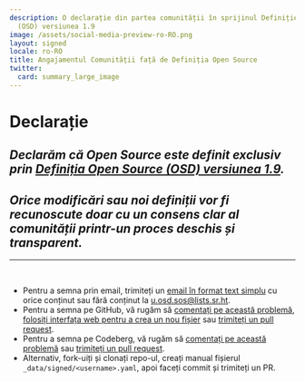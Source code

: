 ```yaml
---
description: O declarație din partea comunității în sprijinul Definiției Open Source
  (OSD) versiunea 1.9
image: /assets/social-media-preview-ro-RO.png
layout: signed
locale: ro-RO
title: Angajamentul Comunității față de Definiția Open Source
twitter:
  card: summary_large_image
---
```

# **Declarație**

## *Declarăm că Open Source este definit exclusiv prin [Definiția Open Source (OSD) versiunea 1.9](https://opensourcedefinition.org/).*

## *Orice modificări sau noi definiții vor fi recunoscute doar cu un consens clar al comunității printr-un proces deschis și transparent.*

---
<br>

- Pentru a semna prin email, trimiteți un [email în format text simplu](https://useplaintext.email/) cu orice conținut sau fără conținut la [u.osd.sos@lists.sr.ht](mailto:u.osd.sos@lists.sr.ht).
- Pentru a semna pe GitHub, vă rugăm să [comentați pe această problemă](https://github.com/OpenSourceDefinition/sos/issues/1), [folosiți interfața web pentru a crea un nou fișier](https://github.com/OpenSourceDefinition/sos/new/main/_data/signed) sau [trimiteți un pull request](https://github.com/OpenSourceDefinition/sos/pulls).
- Pentru a semna pe Codeberg, vă rugăm să [comentați pe această problemă](https://codeberg.org/osd/sos/issues/1) sau [trimiteți un pull request](https://codeberg.org/osd/sos/pulls).
- Alternativ, fork-uiți și clonați repo-ul, creați manual fișierul `_data/signed/<username>.yaml`, apoi faceți commit și trimiteți un PR.